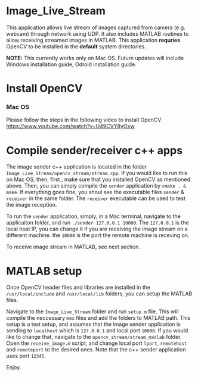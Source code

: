 # Image_Live_Stream
This application allows live stream of images captured from camera (e.g. webcam) through network using UDP. It also includes MATLAB routines to allow receiving streamed images in MATLAB. This application **requries** OpenCV to be installed in the **default** system directories.

**NOTE:** This currently  works only on Mac OS. Future updates will include Windows installation guide, Odroid installation guide.

# Install OpenCV

### Mac OS
Please follow the steps in the following video to install OpenCV
https://www.youtube.com/watch?v=U49CVY8yOxw

# Compile sender/receiver c++ apps
The image sender c++ application is  located in the folder `Image_Live_Stream/opencv_stream/stream_cpp`. If you would like to run this on Mac OS, then, first , make sure that you installed OpenCV as mentioned above. Then, you can simply compile the `sender` application by `cmake . & make`. If everything goes fine, you shoul see the executable files `sender` & `receiver` in the same folder. The `receiver` executable can be used to test the image reception.

To run the `sender` application, simply, in a Mac terminal, navigate to the applicaiton folder, and run `./sender 127.0.0.1 10000`. The `127.0.0.1` is the local host IP, you can change it if you are receiving the image stream on a different machine. the `10000` is the port the remote machine is receving on.

To receive image stream in MATLAB, see next section.

# MATLAB setup
Once OpenCV header files and libraries are installed in the `/usr/local/include` and `/usr/local/lib` folders, you can setup the MATLAB files.

Navigate to the `Image_Live_Stream` folder and run `setup.m` file. This will compile the neccessary `mex` files and add the folders to MATLAB path. This setup is a test setup, and assumes that the image sender application is sending to `localhost` which is `127.0.0.1` and local port `10000`. If you would like to change that, navigate to the `opencv_stream/stream_matlab` folder. Open the `receive_image.m` script, and change local port `lport`, `remotehost` and `remoteport` to the desired ones. Note that the c++ sender application uses port `12345`.

Enjoy.

